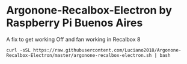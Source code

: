# Argonone-Recalbox-Electron by Raspberry Pi Buenos Aires
A fix to get working Off and fan working in Recalbox 8

```
curl -sSL https://raw.githubusercontent.com/Luciano2018/Argonone-Recalbox-Electron/master/argonone-recalbox-electron.sh | bash
```

